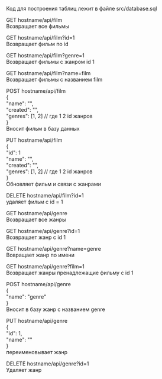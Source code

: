 Код для построения таблиц лежит в файле src/database.sql

GET hostname/api/film  
Возвращает все фильмы  


GET hostname/api/film?id=1  
Возвращает фильм по id  


GET hostname/api/film?genre=1  
Возвращает фильмы с жанром id  1  


GET hostname/api/film?name=film  
Возвращает фильмы с названием film  


POST hostname/api/film  
{  
    "name": "",  
    "created": "",  
    "genres": [1, 2] // где 1 2 id жанров  
}  
Вносит фильм в базу данных  


PUT hostname/api/film  
{  
    "id": 1  
    "name": "",  
    "created": "",  
    "genres": [1, 2] // где 1 2 id жанров  
}  
Обновляет фильм и связи с жанрами  


DELETE hostname/api/film?id=1  
удаляет фильм с id = 1  


GET hostname/api/genre  
Возвращает все жанры  


GET hostname/api/genre?id=1  
Возвращает жанр с id 1  


GET hostname/api/genre?name=genre  
Вовращает жанр по имени  


GET hostname/api/genre?film=1  
Возвращает жанры пренадлежащие фильму с id 1  


POST hostname/api/genre  
{  
    "name": "genre"  
}  
Вносит в базу жанр с названием genre  


PUT hostname/api/genre  
{  
    "id": 1,  
    "name": ""  
}  
переименовывает жанр  


DELETE hostname/api/genre?id=1  
Удаляет жанр
